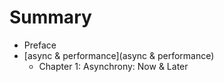 # Summary

* Preface
* [async & performance](async & performance)
   * Chapter 1: Asynchrony: Now & Later

